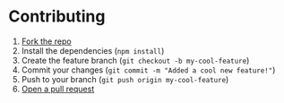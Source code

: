 # Contributing

1. [Fork the repo](https://github.com/LakhindarPal/discord-player-bot/fork)
2. Install the dependencies (`npm install`)
3. Create the feature branch (`git checkout -b my-cool-feature`)
4. Commit your changes (`git commit -m "Added a cool new feature!"`)
5. Push to your branch (`git push origin my-cool-feature`)
6. [Open a pull request](https://github.com/LakhindarPal/discord-player-bot/pulls)
